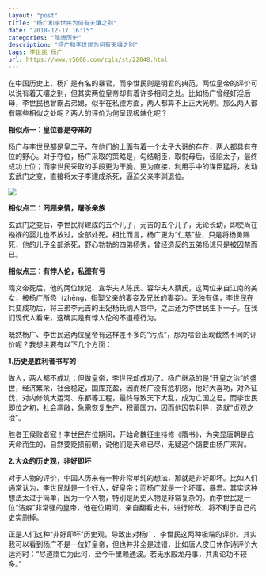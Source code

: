 ```yaml
---
layout: "post"
title: "杨广和李世民为何有天壤之别"
date: "2018-12-17 16:15"
categories: "隋唐历史"
description: "杨广和李世民为何有天壤之别"
tags: 李世民 杨广
url: https://www.y5000.com/zgls/st/22048.html
---
```






在中国历史上，杨广是有名的暴君，而李世民则是明君的典范，两位皇帝的评价可以说有着天壤之别，但其实两位皇帝却有着许多相同之处。比如杨广曾经奸淫后母，李世民也曾霸占弟媳，似乎在私德方面，两人都算不上正大光明。那么两人都有哪些相似之处呢？两人的评价为何呈现极端化呢？

**相似点一：皇位都是夺来的**

杨广与李世民都是皇二子，在他们的上面有着一个太子大哥的存在，两人都具有夺位的野心。对于夺位，杨广采取的策略是，勾结朝臣，取悦母后，诬陷太子，最终成功上位；而李世民采取的手段更为干脆，更为直接，利用手中的谋臣猛将，发动玄武门之变，直接将太子李建成杀死，逼迫父亲李渊退位。

![](https://img.y5000.com/uploads/allimg/170527/102120EI-0.jpg)

**相似点二：罔顾亲情，屠杀亲族**

玄武门之变后，李世民将建成的五个儿子，元吉的五个儿子，无论长幼，即使尚在襁褓的婴儿也不放过，全部处死。相比而言，杨广更为“仁慈”些，只是将杨勇赐死，他的儿子全部杀死，野心勃勃的四弟杨秀，曾经造反的五弟杨谅只是被囚禁而已。

**相似点三：有悖人伦，私德有亏**

隋文帝死后，他的两位嫔妃，宣华夫人陈氏、容华夫人蔡氏，这两位来自江南的美女，被杨广所烝（zhēng，指娶父亲的妻妾及兄长的妻妾）。无独有偶，李世民在兵变成功后，将三弟李元吉的王妃杨氏纳入宫中，之后还为李世民生下一子。在我们现代人看来，这确实是有悖人伦的不道德行为。

既然杨广、李世民这两位皇帝有这样差不多的“污点”，那为啥会出现截然不同的评价呢？我想主要有以下几个方面：

**1.历史是胜利者书写的**

做人，两人都不成功；但做皇帝，李世民却成功了。杨广继承的是“开皇之治”的盛世，经济繁荣，社会稳定，国库充盈，因而杨广没有危机感，他好大喜功，对外征伐，对内修筑大运河、东都等工程，最终导致天下大乱，成为亡国之君。而李世民即位之初，社会凋敝，急需恢复生产，积蓄国力，因而他因势利导，造就“贞观之治”。

胜者王侯败者寇！李世民在位期间，开始命魏征主持修《隋书》，为突显唐朝是应天命而生的，自然要贬损前朝，说他们是天命已尽，无疑这个锅要由杨广来背。

**2.大众的历史观，非好即坏**

对于人物的评价，中国人历来有一种非常单纯的想法，那就是非好即坏。比如人们通常认为，李世民就是一个好人，好皇帝；而杨广就是一个坏蛋，暴君。其实这种想法太过于简单，因为一个人物，特别是历史人物是非常复杂的。而李世民是一位“洁癖”非常强的皇帝，他在位期间，亲自翻看史书，进行修改，将不利于自己的史实删掉。

正是人们这种“非好即坏”历史观，导致出对杨广、李世民这两种极端的评价。其实我可以看到杨广不是一位好皇帝，但也并非全是过错，比如唐人皮日休作诗评价大运河时：“尽道隋亡为此河，至今千里赖通波。若无水殿龙舟事，共禹论功不较多。”
